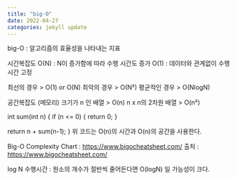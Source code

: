 ```yaml
---
title: "big-O"
date: 2022-04-27
categories: jekyll update
---
```


big-O : 알고리즘의 효율성을 나타내는 지표

시간복잡도
O(N) : N이 증가함에 따라 수행 시간도 증가
O(1) : 데이터와 관계없이 수행 시간 고정

최선의 경우 > O(1) or O(N)
최악의 경우 > O(N²)
평균적인 경우 > O(NlogN)

공간복잡도 (메모리)
크기가 n 인 배열 > O(n)
n x n의 2차원 배열 > O(n²)

int sum(int n) {
  if (n <= 0) {
    return 0;
  }
  
  return n + sum(n-1);
}
위 코드는 O(n)의 시간과 O(n)의 공간을 사용한다.

Big-O Complexity Chart : https://www.bigocheatsheet.com/
출처 : https://www.bigocheatsheet.com/

log N 수행시간 : 원소의 개수가 절반씩 줄어든다면 O(logN) 일 가능성이 크다.
